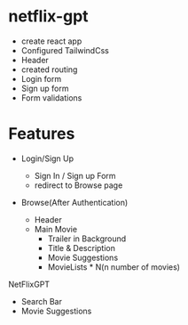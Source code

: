 # netflix-gpt

- create react app
- Configured TailwindCss
- Header
- created routing
- Login form
- Sign up form
- Form validations

# Features

- Login/Sign Up

  - Sign In / Sign up Form
  - redirect to Browse page

- Browse(After Authentication)

  - Header
  - Main Movie
    - Trailer in Background
    - Title & Description
    - Movie Suggestions
    - MovieLists \* N(n number of movies)

NetFlixGPT

- Search Bar
- Movie Suggestions

